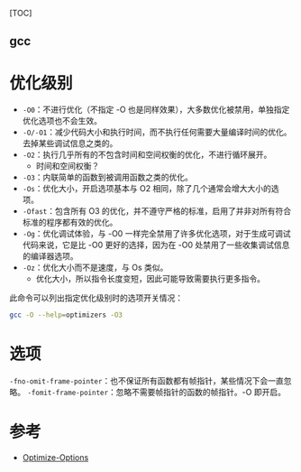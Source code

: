[TOC]

gcc
---

# 优化级别

- `-O0`：不进行优化（不指定 -O 也是同样效果），大多数优化被禁用，单独指定优化选项也不会生效。
- `-O/-O1`：减少代码大小和执行时间，而不执行任何需要大量编译时间的优化。去掉某些调试信息之类的。
- `-O2`：执行几乎所有的不包含时间和空间权衡的优化，不进行循环展开。
  - 时间和空间权衡？
- `-O3`：内联简单的函数到被调用函数之类的优化。
- `-Os`：优化大小，开启选项基本与 O2 相同，除了几个通常会增大大小的选项。
- `-Ofast`：包含所有 O3 的优化，并不遵守严格的标准，启用了并非对所有符合标准的程序都有效的优化。
- `-Og`：优化调试体验，与 -O0 一样完全禁用了许多优化选项，对于生成可调试代码来说，它是比 -O0 更好的选择，因为在 -O0 处禁用了一些收集调试信息的编译器选项。
- `-Oz`：优化大小而不是速度，与 Os 类似。
  - 优化大小，所以指令长度变短，因此可能导致需要执行更多指令。


此命令可以列出指定优化级别时的选项开关情况：

```bash
gcc -O --help=optimizers -O3
```

# 选项

`-fno-omit-frame-pointer`：也不保证所有函数都有帧指针，某些情况下会一直忽略。
`-fomit-frame-pointer`：忽略不需要帧指针的函数的帧指针。-O 即开启。


# 参考

- [Optimize-Options](https://gcc.gnu.org/onlinedocs/gcc/Optimize-Options.html#Optimize-Options)
